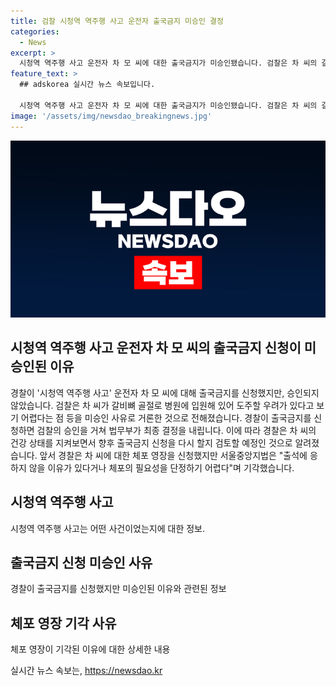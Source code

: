 ```yaml
---
title: 검찰 시청역 역주행 사고 운전자 출국금지 미승인 결정
categories:
  - News
excerpt: >
  시청역 역주행 사고 운전자 차 모 씨에 대한 출국금지가 미승인됐습니다. 검찰은 차 씨의 갈비뼈 골절로 병원에 입원 중이라는 점 등을 고려하여 출국 우려를 보기 어렵다고 판단했습니다. 경찰은 차 씨의 건강 상태를 지켜보며 추후 출국금지를 다시 신청할 계획이라고 밝혔으며, 이에 대한 법무부의 최종 결정을 기다립니다. 이에 앞서 서울중앙지법은 차 씨에 대한 체포 영장을 기각한 바 있습니다.
feature_text: >
  ## adskorea 실시간 뉴스 속보입니다.

  시청역 역주행 사고 운전자 차 모 씨에 대한 출국금지가 미승인됐습니다. 검찰은 차 씨의 갈비뼈 골절로 병원에 입원 중이라는 점 등을 고려하여 출국 우려를 보기 어렵다고 판단했습니다. 경찰은 차 씨의 건강 상태를 지켜보며 추후 출국금지를 다시 신청할 계획이라고 밝혔으며, 이에 대한 법무부의 최종 결정을 기다립니다. 이에 앞서 서울중앙지법은 차 씨에 대한 체포 영장을 기각한 바 있습니다.
image: '/assets/img/newsdao_breakingnews.jpg'
---
```


<p><img src="/assets/img/newsdao_breakingnews.jpg" alt="adskorea 속보" /></p>

<h2 data-ke-size="size26">시청역 역주행 사고 운전자 차 모 씨의 출국금지 신청이 미승인된 이유</h2>

<p data-ke-size="size16">경찰이 '시청역 역주행 사고' 운전자 차 모 씨에 대해 출국금지를 신청했지만, 승인되지 않았습니다. 검찰은 차 씨가 갈비뼈 골절로 병원에 입원해 있어 도주할 우려가 있다고 보기 어렵다는 점 등을 미승인 사유로 거론한 것으로 전해졌습니다. 경찰이 출국금지를 신청하면 검찰의 승인을 거쳐 법무부가 최종 결정을 내립니다. 이에 따라 경찰은 차 씨의 건강 상태를 지켜보면서 향후 출국금지 신청을 다시 할지 검토할 예정인 것으로 알려졌습니다. 앞서 경찰은 차 씨에 대한 체포 영장을 신청했지만 서울중앙지법은 "출석에 응하지 않을 이유가 있다거나 체포의 필요성을 단정하기 어렵다"며 기각했습니다.</p>

<h2 data-ke-size="size26">시청역 역주행 사고</h2>

<p data-ke-size="size16">시청역 역주행 사고는 어떤 사건이었는지에 대한 정보.</p>

<h2 data-ke-size="size26">출국금지 신청 미승인 사유</h2>

<p data-ke-size="size16">경찰이 출국금지를 신청했지만 미승인된 이유와 관련된 정보</p>

<h2 data-ke-size="size26">체포 영장 기각 사유</h2>

<p data-ke-size="size16">체포 영장이 기각된 이유에 대한 상세한 내용</p>
실시간 뉴스 속보는, <a href="https://newsdao.kr" rel="dofollow">https://newsdao.kr</a>


